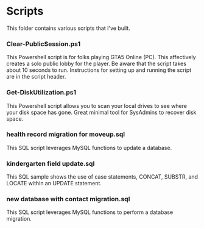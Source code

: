 # Scripts

This folder contains various scripts that I've built.

### Clear-PublicSession.ps1
This Powershell script is for folks playing GTA5 Online (PC). This affectively creates a solo public lobby for the player. Be aware that the script takes about 10 seconds to run. Instructions for setting up and running the script are in the script header.

### Get-DiskUtilization.ps1
This Powershell script allows you to scan your local drives to see where your disk space has gone. Great minimal tool for SysAdmins to recover disk space.

### health record migration for moveup.sql
This SQL script leverages MySQL functions to update a database.

### kindergarten field update.sql
This SQL sample shows the use of case statements, CONCAT, SUBSTR, and LOCATE within an UPDATE statement.

### new database with contact migration.sql
This SQL script leverages MySQL functions to perform a database migration.

